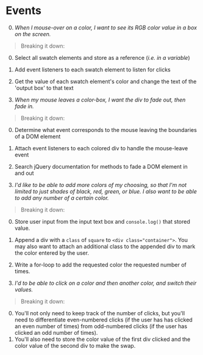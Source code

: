 # Events

0. *When I mouse-over on a color, I want to see its RGB color value in a box on the screen.*
  > Breaking it down:
  0. Select all swatch elements and store as a reference (*i.e. in a variable*)
  0. Add event listeners to each swatch element to listen for clicks
  0. Get the value of each swatch element's color and change the text of the 'output box' to that text

0. *When my mouse leaves a color-box, I want the div to fade out, then fade in.*
  >Breaking it down:
  0. Determine what event corresponds to the mouse leaving the boundaries of a DOM element
  0. Attach event listeners to each colored div to handle the mouse-leave event
  0. Search jQuery documentation for methods to fade a DOM element in and out

0. *I'd like to be able to add more colors of my choosing, so that I'm not limited to just shades of black, red, green, or blue. I also want to be able to add any number of a certain color.*

  >Breaking it down:
  0. Store user input from the input text box and `console.log()` that stored value.  
  0. Append a div with a `class` of `square` to `<div class="container">`. You may also want to attach an additional class to the appended div to mark the color entered by the user.
  0. Write a for-loop to add the requested color the requested number of times.

0. *I'd to be able to click on a color and then another color, and switch their values.*
  > Breaking it down:
  0. You'll not only need to keep track of the number of clicks, but you'll need to differentiate even-numbered clicks (if the user has has clicked an even number of times) from odd-numbered clicks (if the user has clicked an odd number of times).
  0. You'll also need to store the color value of the first div clicked and the color value of the second div to make the swap.
